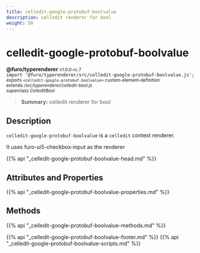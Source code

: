 ```yaml
---
title: celledit-google-protobuf-boolvalue
description: celledit renderer for bool
weight: 50
---
```


# celledit-google-protobuf-boolvalue
**@furo/typerenderer** <small>v1.0.0-rc.7</small>
<br>`import '@furo/typerenderer/src/celledit-google-protobuf-boolvalue.js';`<small>
<br>exports `<celledit-google-protobuf-boolvalue>` custom-element-definition
<br>extends */src/typerenderer/celledit-bool.js*
<br>superclass *CelleditBool*</small>

> **Summary:** celledit renderer for bool

## Description

`celledit-google-protobuf-boolvalue` is a `celledit` context renderer.

It uses furo-ui5-checkbox-input as the renderer

{{% api "_celledit-google-protobuf-boolvalue-head.md" %}}

## Attributes and Properties
{{% api "_celledit-google-protobuf-boolvalue-properties.md" %}}



## Methods
{{% api "_celledit-google-protobuf-boolvalue-methods.md" %}}





{{% api "_celledit-google-protobuf-boolvalue-footer.md" %}}
{{% api "_celledit-google-protobuf-boolvalue-scripts.md" %}}
